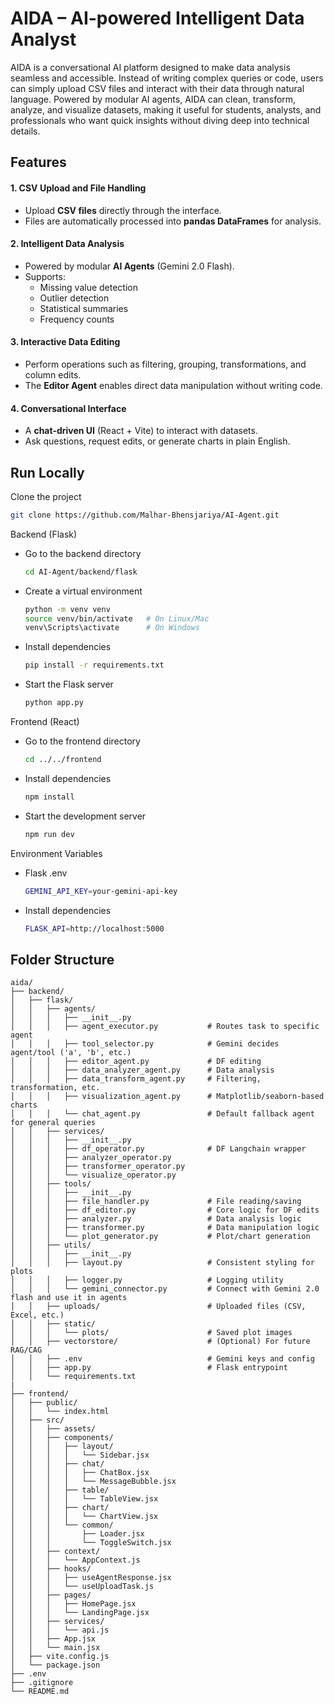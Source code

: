 
# AIDA – AI-powered Intelligent Data Analyst  

AIDA is a conversational AI platform designed to make data analysis seamless and accessible. Instead of writing complex queries or code, users can simply upload CSV files and interact with their data through natural language. Powered by modular AI agents, AIDA can clean, transform, analyze, and visualize datasets, making it useful for students, analysts, and professionals who want quick insights without diving deep into technical details. 
## Features  

#### 1. CSV Upload and File Handling  
- Upload **CSV files** directly through the interface.  
- Files are automatically processed into **pandas DataFrames** for analysis.  

#### 2. Intelligent Data Analysis  
- Powered by modular **AI Agents** (Gemini 2.0 Flash).  
- Supports:  
  - Missing value detection  
  - Outlier detection  
  - Statistical summaries  
  - Frequency counts  

#### 3. Interactive Data Editing  
- Perform operations such as filtering, grouping, transformations, and column edits.  
- The **Editor Agent** enables direct data manipulation without writing code.  

#### 4. Conversational Interface  
- A **chat-driven UI** (React + Vite) to interact with datasets.  
- Ask questions, request edits, or generate charts in plain English.  

## Run Locally

Clone the project

```bash
git clone https://github.com/Malhar-Bhensjariya/AI-Agent.git
```

Backend (Flask)
- Go to the backend directory

    ```bash
    cd AI-Agent/backend/flask
    ```
- Create a virtual environment

    ```bash
    python -m venv venv
    source venv/bin/activate   # On Linux/Mac
    venv\Scripts\activate      # On Windows
    ```
- Install dependencies

    ```bash
    pip install -r requirements.txt
    ```
- Start the Flask server

    ```bash
    python app.py
    ```

Frontend (React)

- Go to the frontend directory

    ```bash
    cd ../../frontend
    ```
- Install dependencies

    ```bash
    npm install
    ```

- Start the development server

    ```bash
    npm run dev
    ```

Environment Variables

- Flask .env

    ```bash
    GEMINI_API_KEY=your-gemini-api-key
    ```
- Install dependencies

    ```bash
    FLASK_API=http://localhost:5000
    ```
## Folder Structure


```text
aida/
├── backend/
│   ├── flask/
│   │   ├── agents/
│   │   │   ├── __init__.py
│   │   │   ├── agent_executor.py           # Routes task to specific agent
│   │   │   ├── tool_selector.py            # Gemini decides agent/tool ('a', 'b', etc.)
│   │   │   ├── editor_agent.py             # DF editing
│   │   │   ├── data_analyzer_agent.py      # Data analysis
│   │   │   ├── data_transform_agent.py     # Filtering, transformation, etc.
│   │   │   ├── visualization_agent.py      # Matplotlib/seaborn-based charts
│   │   │   └── chat_agent.py               # Default fallback agent for general queries
│   │   ├── services/
│   │   │   ├── __init__.py
│   │   │   ├── df_operator.py              # DF Langchain wrapper
│   │   │   ├── analyzer_operator.py
│   │   │   ├── transformer_operator.py
│   │   │   └── visualize_operator.py
│   │   ├── tools/
│   │   │   ├── __init__.py
│   │   │   ├── file_handler.py             # File reading/saving
│   │   │   ├── df_editor.py                # Core logic for DF edits
│   │   │   ├── analyzer.py                 # Data analysis logic
│   │   │   ├── transformer.py              # Data manipulation logic
│   │   │   └── plot_generator.py           # Plot/chart generation
│   │   ├── utils/
│   │   │   ├── __init__.py
│   │   │   ├── layout.py                   # Consistent styling for plots 
│   │   │   ├── logger.py                   # Logging utility
│   │   │   └── gemini_connector.py         # Connect with Gemini 2.0 flash and use it in agents
│   │   ├── uploads/                        # Uploaded files (CSV, Excel, etc.)
│   │   ├── static/
│   │   │   └── plots/                      # Saved plot images
│   │   ├── vectorstore/                    # (Optional) For future RAG/CAG
│   │   ├── .env                            # Gemini keys and config
│   │   ├── app.py                          # Flask entrypoint
│   │   └── requirements.txt
|
├── frontend/
│   ├── public/
│   │   └── index.html
│   ├── src/
│   │   ├── assets/     
│   │   ├── components/
│   │   │   ├── layout/ 
│   │   │   │   └── Sidebar.jsx
│   │   │   ├── chat/ 
│   │   │   │   ├── ChatBox.jsx
│   │   │   │   └── MessageBubble.jsx
│   │   │   ├── table/
│   │   │   │   └── TableView.jsx
│   │   │   ├── chart/
│   │   │   │   └── ChartView.jsx
│   │   │   └── common/
│   │   │       ├── Loader.jsx
│   │   │       └── ToggleSwitch.jsx
│   │   ├── context/
│   │   │   └── AppContext.js
│   │   ├── hooks/
│   │   │   ├── useAgentResponse.jsx
│   │   │   └── useUploadTask.js
│   │   ├── pages/
│   │   │   ├── HomePage.jsx
│   │   │   └── LandingPage.jsx
│   │   ├── services/
│   │   │   └── api.js
│   │   ├── App.jsx
│   │   └── main.jsx
│   ├── vite.config.js
│   └── package.json
├── .env
├── .gitignore
└── README.md

```